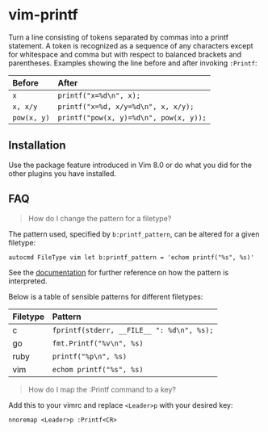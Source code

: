 vim-printf
==========

Turn a line consisting of tokens separated by commas into a printf statement.
A token is recognized as a sequence of any characters except for whitespace and
comma but with respect to balanced brackets and parentheses.
Examples showing the line before and after invoking `:Printf`:

| Before      | After                                  |
|:------------|:---------------------------------------|
| `x`         | `printf("x=%d\n", x);`                 |
| `x, x/y`    | `printf("x=%d, x/y=%d\n", x, x/y);`    |
| `pow(x, y)` | `printf("pow(x, y)=%d\n", pow(x, y));` |

Installation
------------

Use the package feature introduced in Vim 8.0 or do what you did for the other
plugins you have installed.

FAQ
---

> How do I change the pattern for a filetype?

The pattern used, specified by `b:printf_pattern`, can be altered for a given
filetype:

```vim
autocmd FileType vim let b:printf_pattern = 'echom printf("%s", %s)'
```

See the [documentation] for further reference on how the pattern is interpreted.

Below is a table of sensible patterns for different filetypes:

| Filetype | Pattern                                   |
|:---------|:------------------------------------------|
| c        | `fprintf(stderr, __FILE__ ": %d\n", %s);` |
| go       | `fmt.Printf("%v\n", %s)`                  |
| ruby     | `printf("%p\n", %s)`                      |
| vim      | `echom printf("%s", %s)`                  |

> How do I map the :Printf command to a key?

Add this to your vimrc and replace `<Leader>p` with your desired key:

```vim
nnoremap <Leader>p :Printf<CR>
```

[documentation]: doc/printf.txt
